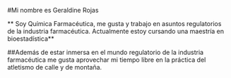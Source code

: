 #Mi nombre es Geraldine Rojas

** Soy Química Farmacéutica, me gusta y trabajo en asuntos regulatorios de la industria farmacéutica. Actualmente estoy cursando una maestría en bioestadística**

##Además de estar inmersa en el mundo regulatorio de la industria farmacéutica me gusta aprovechar mi tiempo libre en la práctica del atletismo de calle y de montaña.
